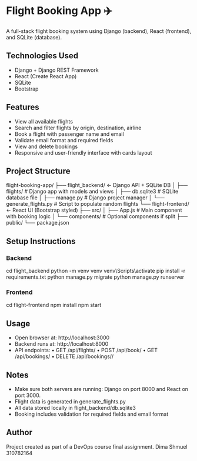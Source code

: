# Flight Booking App ✈️
A full-stack flight booking system using Django (backend), React (frontend), and SQLite (database).

## Technologies Used
- Django + Django REST Framework
- React (Create React App)
- SQLite
- Bootstrap

## Features
- View all available flights
- Search and filter flights by origin, destination, airline
- Book a flight with passenger name and email
- Validate email format and required fields
- View and delete bookings
- Responsive and user-friendly interface with cards layout

## Project Structure
flight-booking-app/
├── flight_backend/      ← Django API + SQLite DB
│   ├── flights/                # Django app with models and views
│   ├── db.sqlite3              # SQLite database file
│   ├── manage.py               # Django project manager
│   └── generate_flights.py     # Script to populate random flights
└── flight-frontend/     ← React UI (Bootstrap styled)
    ├── src/
    │   ├── App.js              # Main component with booking logic
    │   └── components/         # Optional components if split
    ├── public/
    └── package.json

## Setup Instructions

### Backend
cd flight_backend
python -m venv venv
venv\Scripts\activate
pip install -r requirements.txt
python manage.py migrate
python manage.py runserver

### Frontend
cd flight-frontend
npm install
npm start

## Usage
- Open browser at: http://localhost:3000
- Backend runs at: http://localhost:8000
- API endpoints:
  • GET /api/flights/
  • POST /api/book/
  • GET /api/bookings/
  • DELETE /api/bookings/<id>/

## Notes
- Make sure both servers are running: Django on port 8000 and React on port 3000.
- Flight data is generated in generate_flights.py
- All data stored locally in flight_backend/db.sqlite3
- Booking includes validation for required fields and email format

## Author
Project created as part of a DevOps course final assignment.
Dima Shmuel 310782164
